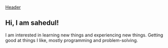[Header](./Untitled_design.png)
## Hi, I am sahedul! 

I am interested in learning new things and experiencing new things. Getting good at things I like, mostly programming and problem-solving.


